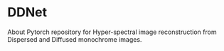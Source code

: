 # DDNet
About Pytorch repository for Hyper-spectral image reconstruction from Dispersed and Diffused monochrome images.
